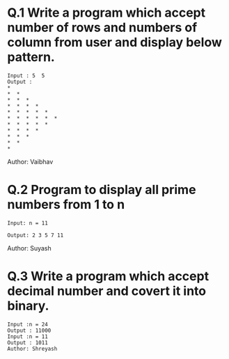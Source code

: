 # Q.1 Write a program which accept number of rows and numbers of column from user and display below pattern.
```
Input : 5  5
Output :
*
*  *
*  *  *
*  *  *  *
*  *  *  *  *
*  *  *  *  *  *
*  *  *  *  *
*  *  *  *
*  *  *
*  *
*
```
Author: Vaibhav

# Q.2 Program to display all prime numbers from 1 to n
```
Input: n = 11

Output: 2 3 5 7 11
```
Author: Suyash

# Q.3 Write a program which accept decimal number and covert it into binary.
```
Input :n = 24
Output : 11000
Input :n = 11
Output : 1011
Author: Shreyash
```
